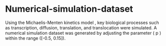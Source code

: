 # Numerical-simulation-dataset
Using the Michaelis-Menten kinetics model , key biological processes such as transcription, diffusion, translation, and translocation were simulated. A numerical simulation dataset was generated by adjusting the parameter \( p \) within the range \([-0.5, 0.15]\).
